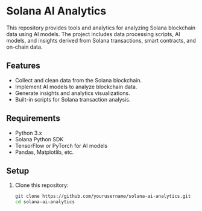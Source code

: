 # Solana AI Analytics

This repository provides tools and analytics for analyzing Solana blockchain data using AI models. The project includes data processing scripts, AI models, and insights derived from Solana transactions, smart contracts, and on-chain data.

## Features
- Collect and clean data from the Solana blockchain.
- Implement AI models to analyze blockchain data.
- Generate insights and analytics visualizations.
- Built-in scripts for Solana transaction analysis.

## Requirements
- Python 3.x
- Solana Python SDK
- TensorFlow or PyTorch for AI models
- Pandas, Matplotlib, etc.

## Setup

1. Clone this repository:
   ```bash
   git clone https://github.com/yourusername/solana-ai-analytics.git
   cd solana-ai-analytics
